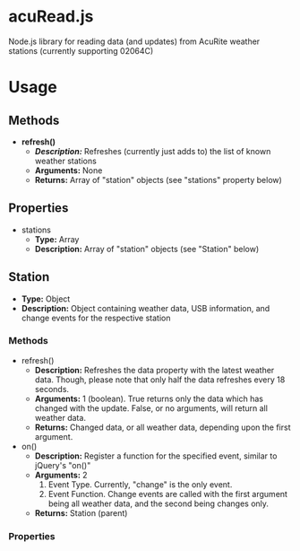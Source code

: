 # acuRead.js
Node.js library for reading data (and updates) from AcuRite weather stations (currently supporting 02064C)

# Usage

## Methods
* **refresh()**
  * ***Description:*** Refreshes (currently just adds to) the list of known weather stations
  * **Arguments:** None
  * **Returns:** Array of "station" objects (see "stations" property below)

## Properties
* stations
  * **Type:** Array
  * **Description:** Array of "station" objects (see "Station" below)

## Station
* **Type:** Object
* **Description:** Object containing weather data, USB information, and change events for the respective station

### Methods
* refresh()
  * **Description:** Refreshes the data property with the latest weather data. Though, please note that only half the data refreshes every 18 seconds.
  * **Arguments:** 1 (boolean). True returns only the data which has changed with the update. False, or no arguments, will return all weather data.
  * **Returns:** Changed data, or all weather data, depending upon the first argument.
* on()
  * **Description:** Register a function for the specified event, similar to jQuery's "on()"
  * **Arguments:** 2
    1. Event Type. Currently, "change" is the only event.
    2. Event Function. Change events are called with the first argument being all weather data, and the second being changes only.
  * **Returns:** Station (parent)

### Properties
